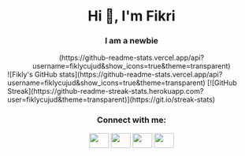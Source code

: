 <h1 align="center">Hi 👋, I'm Fikri</h1>
<h3 align="center">I am a newbie</h3>
<div align="center">(https://github-readme-stats.vercel.app/api?username=fiklycujud&show_icons=true&theme=transparent)</div>
![Fikly's GitHub stats](https://github-readme-stats.vercel.app/api?username=fiklycujud&show_icons=true&theme=transparent)
[![GitHub Streak](https://github-readme-streak-stats.herokuapp.com?user=fiklycujud&theme=transparent)](https://git.io/streak-stats)
<h3 align="center">Connect with me:</h3>
<p align="center">
<a href="your link" target="blank"><img align="center" src="https://cdn.jsdelivr.net/npm/simple-icons@3.0.1/icons/twitter.svg" alt="" height="30" width="40" /></a>
<a href="your link" target="blank"><img align="center" src="https://cdn.jsdelivr.net/npm/simple-icons@3.0.1/icons/linkedin.svg" alt="" height="30" width="40" /></a>
<a href="your link" target="blank"><img align="center" src="https://cdn.jsdelivr.net/npm/simple-icons@3.0.1/icons/instagram.svg" alt="" height="30" width="40" /></a>
<a href="https://www.youtube.com/@Etherthink" target="blank"><img align="center" src="https://cdn.jsdelivr.net/npm/simple-icons@3.0.1/icons/youtube.svg" alt="" height="30" width="40" /></a>
</p>
